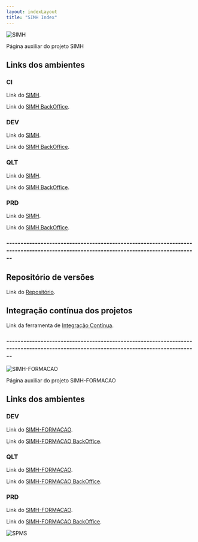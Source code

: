 ```yaml
---
layout: indexLayout
title: "SIMH Index"
---
```

![SIMH](https://simhspms.github.io/SIMH_REPO/img/simhLogo.png)

Página auxiliar do projeto SIMH

## Links dos ambientes

### CI

Link do [SIMH](http://192.168.4.237:8001/SIMH/ "SIMH").

Link do [SIMH BackOffice](http://192.168.4.237:8001/SIMH_BKO/ "SIMH BKO").

### DEV

Link do [SIMH](http://192.168.4.237:7001/SIMH/ "SIMH").

Link do [SIMH BackOffice](http://192.168.4.237:7001/SIMH_BKO/ "SIMH BKO").

### QLT

Link do [SIMH](https://simh-qa.min-saude.pt "SIMH").

Link do [SIMH BackOffice](https://simh-qa.min-saude.pt/SIMH_BKO/ "SIMH BKO").

### PRD

Link do [SIMH](https://simh.min-saude.pt "SIMH").

Link do [SIMH BackOffice](https://simh.min-saude.pt/SIMH_BKO/ "SIMH BKO").

### ------------------------------------------------------------------------------------------------------------------------------------

## Repositório de versões

Link do [Repositório](http://192.168.4.237:8081/nexus/ "Nexus").

## Integração contínua dos projetos

Link da ferramenta de [Integração Contínua](http://192.168.4.237:8080 "Jenkins").

### ------------------------------------------------------------------------------------------------------------------------------------

![SIMH-FORMACAO](https://simhspms.github.io/SIMH_REPO/img/simhfLogo.png)

Página auxiliar do projeto SIMH-FORMACAO

## Links dos ambientes

### DEV

Link do [SIMH-FORMACAO](http://192.168.103.138:7001/SIMH_FORMACAO/ "SIMH-FORMACAO").

Link do [SIMH-FORMACAO BackOffice](http://192.168.103.138:7001/SIMH_FORMACAO_BKO/ "SIMH-FORMACAO BKO").

### QLT

Link do [SIMH-FORMACAO](https://simh-formacao-qa.min-saude.pt/SIMH_FORMACAO/ "SIMH-FORMACAO").

Link do [SIMH-FORMACAO BackOffice](https://simh-formacao-qa.min-saude.pt/SIMH_FORMACAO_BKO/ "SIMH-FORMACAO BKO").

### PRD

Link do [SIMH-FORMACAO](https://simh-formacao.min-saude.pt "SIMH-FORMACAO").

Link do [SIMH-FORMACAO BackOffice](https://simh-formacao.min-saude.pt/SIMH_FORMACAO_BKO "SIMH-FORMACAO BKO").

![SPMS](https://simhspms.github.io/SIMH_REPO/img/spmsLogo.png)
